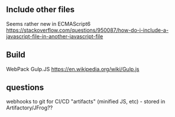 

## Include other files
Seems rather new in ECMAScript6
https://stackoverflow.com/questions/950087/how-do-i-include-a-javascript-file-in-another-javascript-file

## Build
WebPack
Gulp.JS
https://en.wikipedia.org/wiki/Gulp.js

## questions
webhooks to git for CI/CD
"artifacts" (minified JS, etc) - stored in Artifactory/JFrog??
